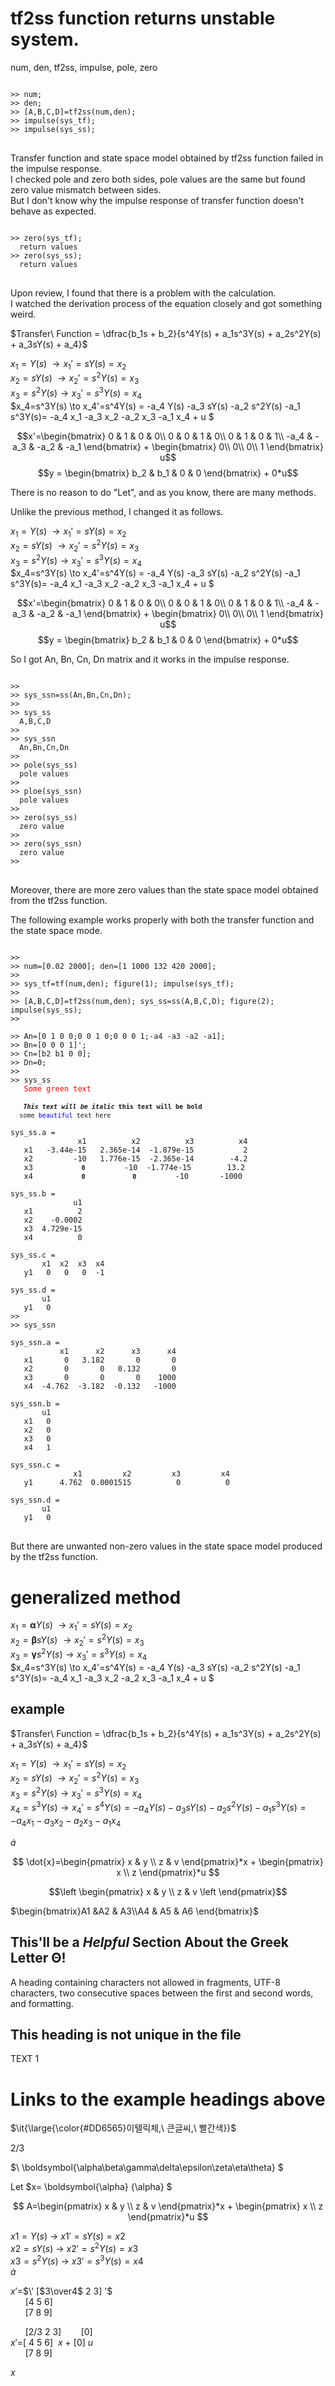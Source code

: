 # tf2ss function returns unstable system.
num, den, tf2ss, impulse, pole, zero

<pre>
<code>
>> num;
>> den;
>> [A,B,C,D]=tf2ss(num,den);
>> impulse(sys_tf);
>> impulse(sys_ss);
</code>
</pre>

Transfer function and state space model obtained by tf2ss function failed in the impulse response.\
I checked pole and zero both sides, pole values are the same but found zero value mismatch between sides.\
But I don't know why the impulse response of transfer function doesn't behave as expected.

<pre>
<code>
>> zero(sys_tf);
  return values
>> zero(sys_ss);
  return values
</code>
</pre>

Upon review, I found that there is a problem with the calculation.\
I watched the derivation process of the equation closely and got something weird.

$Transfer\ Function = \dfrac{b_1s + b_2}{s^4Y(s) + a_1s^3Y(s) + a_2s^2Y(s) + a_3sY(s) + a_4}$

$x_1=Y(s)\; \to x_1'=  sY(s)= x_2$\
$x_2=sY(s)\ \to x_2'=s^2Y(s)= x_3$\
$x_3=s^2Y(s) \to x_3'=s^3Y(s) = x_4$\
$x_4=s^3Y(s) \to x_4'=s^4Y(s) = -a_4 Y(s) -a_3 sY(s) -a_2 s^2Y(s) -a_1 s^3Y(s)= -a_4 x_1 -a_3 x_2 -a_2 x_3 -a_1 x_4 + u $

$$x'=\begin{bmatrix}
0 & 1 & 0 & 0\\
0 & 0 & 1 & 0\\
0 & 1 & 0 & 1\\
-a_4 & -a_3 & -a_2 & -a_1
\end{bmatrix} + \begin{bmatrix}
0\\
0\\
0\\
1
\end{bmatrix} u$$
$$y = \begin{bmatrix}
b_2 & b_1 & 0 & 0
\end{bmatrix} + 0*u$$

There is no reason to do "Let", and as you know, there are many methods.

Unlike the previous method, I changed it as follows.

$x_1=Y(s)\; \to x_1'=  sY(s)= x_2$\
$x_2=sY(s)\ \to x_2'=s^2Y(s)= x_3$\
$x_3=s^2Y(s) \to x_3'=s^3Y(s) = x_4$\
$x_4=s^3Y(s) \to x_4'=s^4Y(s) = -a_4 Y(s) -a_3 sY(s) -a_2 s^2Y(s) -a_1 s^3Y(s)= -a_4 x_1 -a_3 x_2 -a_2 x_3 -a_1 x_4 + u $

$$x'=\begin{bmatrix}
0 & 1 & 0 & 0\\
0 & 0 & 1 & 0\\
0 & 1 & 0 & 1\\
-a_4 & -a_3 & -a_2 & -a_1
\end{bmatrix} + \begin{bmatrix}
0\\
0\\
0\\
1
\end{bmatrix} u$$
$$y = \begin{bmatrix}
b_2 & b_1 & 0 & 0
\end{bmatrix} + 0*u$$

So I got An, Bn, Cn, Dn matrix and it works in the impulse response.

<pre>
<code>
>> 
>> sys_ssn=ss(An,Bn,Cn,Dn);
>> 
>> sys_ss
  A,B,C,D
>> 
>> sys_ssn
  An,Bn,Cn,Dn
>> 
>> pole(sys_ss)
  pole values
>> 
>> ploe(sys_ssn)
  pole values
>> 
>> zero(sys_ss)
  zero value
>> 
>> zero(sys_ssn)
  zero value
>> 
</code>
</pre>

Moreover, there are more zero values than the state space model obtained from the tf2ss function.

The following example works properly with both the transfer function and the state space mode.

<pre>
<code>
>> 
>> num=[0.02 2000]; den=[1 1000 132 420 2000];
>> 
>> sys_tf=tf(num,den); figure(1); impulse(sys_tf);
>> 
>> [A,B,C,D]=tf2ss(num,den); sys_ss=ss(A,B,C,D); figure(2); impulse(sys_ss);
>> 

>> An=[0 1 0 0;0 0 1 0;0 0 0 1;-a4 -a3 -a2 -a1];
>> Bn=[0 0 0 1]';
>> Cn=[b2 b1 0 0];
>> Dn=0;
>> 
>> sys_ss
  <span style="color: red"> Some green text </span>
    <span
    class="ml-1 d-inline-block border circle color-border-subtle"
    style="background-color: #aa4400; height: 8px; width: 8px;"
  ></span>
  <code> <i><b>This text will be italic</b></i> <b>this text will be bold</b> </code>
  <code>some <span style="color:blue">beautiful</span> text here</code>

sys_ss.a =
               x1          x2          x3          x4
   x1   -3.44e-15   2.365e-14  -1.879e-15           2
   x2         -10   1.776e-15  -2.365e-14        -4.2
   x3          <code> <b>0</b>  </code>       -10  -1.774e-15        13.2
   x4          <code> <b>0</b>  </code>        <code> <b>0</b>  </code>       -10       -1000

sys_ss.b =
              u1
   x1          2
   x2    -0.0002
   x3  4.729e-15
   x4          0

sys_ss.c =
       x1  x2  x3  x4
   y1   0   0   0  -1

sys_ss.d =
       u1
   y1   0
>> 
>> sys_ssn
                                                                                                               
sys_ssn.a =
           x1      x2      x3      x4
   x1       0   3.182       0       0
   x2       0       0   0.132       0
   x3       0       0       0    1000
   x4  -4.762  -3.182  -0.132   -1000

sys_ssn.b =
       u1
   x1   0
   x2   0
   x3   0
   x4   1

sys_ssn.c =
              x1         x2         x3         x4
   y1      4.762  0.0001515          0          0

sys_ssn.d =
       u1
   y1   0  
</code>
</pre>

But there are unwanted non-zero values in the state space model produced by the tf2ss function.




# generalized method

$x_1=\boldsymbol{\alpha}Y(s)\; \to x_1'=  sY(s)= x_2$\
$x_2=\boldsymbol{\beta}sY(s)\ \to x_2'=s^2Y(s)= x_3$\
$x_3=\boldsymbol{\gamma}s^2Y(s) \to x_3'=s^3Y(s) = x_4$\
$x_4=s^3Y(s) \to x_4'=s^4Y(s) = -a_4 Y(s) -a_3 sY(s) -a_2 s^2Y(s) -a_1 s^3Y(s)= -a_4 x_1 -a_3 x_2 -a_2 x_3 -a_1 x_4 + u $





## example
$Transfer\ Function = \dfrac{b_1s + b_2}{s^4Y(s) + a_1s^3Y(s) + a_2s^2Y(s) + a_3sY(s) + a_4}$

$x_1=Y(s)\; \to x_1'=  sY(s)= x_2$\
$x_2=sY(s)\ \to x_2'=s^2Y(s)= x_3$\
$x_3=s^2Y(s) \to x_3'=s^3Y(s) = x_4$\
$x_4=s^3Y(s) \to x_4'=s^4Y(s) = -a_4 Y(s) -a_3 sY(s) -a_2 s^2Y(s) -a_1 s^3Y(s)= -a_4 x_1 -a_3 x_2 -a_2 x_3 -a_1 x_4$

$\dot{a}$

$$ \dot{x}=\begin{pmatrix}
x & y \\
z & v
\end{pmatrix}*x +
\begin{pmatrix}
x \\
z 
\end{pmatrix}*u $$

```math
\left \begin{pmatrix}
x & y \\
z & v \left
\end{pmatrix}
```

$\begin{bmatrix}A1 &A2 & A3\\A4 & A5 & A6 \end{bmatrix}$


## This'll be a _Helpful_ Section About the Greek Letter Θ!
A heading containing characters not allowed in fragments, UTF-8 characters, two consecutive spaces between the first and second words, and formatting.

## This heading is not unique in the file

TEXT 1

# Links to the example headings above

<p>$\it{\large{\color{#DD6565}이텔릭체,\ 큰글씨,\ 빨간색}}$</p>

2</sup>/</sup>3

$\ \boldsymbol{\alpha\beta\gamma\delta\epsilon\zeta\eta\theta} \$

Let $x= \boldsymbol{\alpha} {\alpha} $

$$ A=\begin{pmatrix}
x & y \\
z & v
\end{pmatrix}*x +
\begin{pmatrix}
x \\
z 
\end{pmatrix}*u $$

$x1=Y(s)$    -> $x1'=sY(s)= x2$\
$x2=sY(s)$   -> $x2'=s^2Y(s)= x3$\
$x3=s^2Y(s)$ -> $x3'=s^3Y(s) = x4$\
$\dot{a}$


$x'$=$\' [$3\over4$  2 3] '\$ \
&nbsp;&nbsp;&nbsp;&nbsp;&nbsp;&nbsp;[4 5 6]\
&nbsp;&nbsp;&nbsp;&nbsp;&nbsp;&nbsp;[7 8 9]

&nbsp;&nbsp;&nbsp;&nbsp;&nbsp;&nbsp;[2</sup>/</sup>3 2 3]&nbsp;&nbsp;&nbsp;&nbsp;&nbsp;&nbsp;&nbsp;&nbsp;[0]\
$x'$=[&nbsp;4 5 6]&nbsp; $x$ $+$ [0] $u$ \
&nbsp;&nbsp;&nbsp;&nbsp;&nbsp;&nbsp;[7 8 9]

$x$



